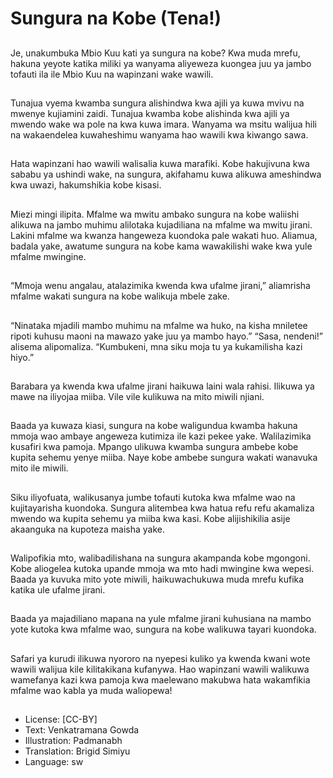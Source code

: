 # Sungura na Kobe (Tena!)

##
Je, unakumbuka Mbio Kuu kati ya sungura na kobe?
Kwa muda mrefu, hakuna yeyote katika miliki ya wanyama aliyeweza kuongea juu ya jambo tofauti ila ile Mbio Kuu na wapinzani wake wawili.

##
Tunajua vyema kwamba sungura alishindwa kwa ajili ya kuwa mvivu na mwenye kujiamini zaidi.
Tunajua kwamba kobe alishinda kwa ajili ya mwendo wake wa pole na kwa kuwa imara. Wanyama wa msitu walijua hili na wakaendelea kuwaheshimu wanyama hao wawili kwa kiwango sawa.

##
Hata wapinzani hao wawili walisalia kuwa marafiki.
Kobe hakujivuna kwa sababu ya ushindi wake, na sungura, akifahamu kuwa alikuwa ameshindwa kwa uwazi, hakumshikia kobe kisasi.

##
Miezi mingi ilipita.
Mfalme wa mwitu ambako sungura na kobe waliishi alikuwa na jambo muhimu alilotaka kujadiliana na mfalme wa mwitu jirani.
Lakini mfalme wa kwanza hangeweza kuondoka pale wakati huo.
Aliamua, badala yake, awatume sungura na kobe kama wawakilishi wake kwa yule mfalme mwingine.

##
“Mmoja wenu angalau, atalazimika kwenda kwa ufalme jirani,” aliamrisha mfalme wakati sungura na kobe walikuja mbele zake.

##
“Ninataka mjadili mambo muhimu na mfalme wa huko, na kisha mniletee ripoti kuhusu maoni na mawazo yake juu ya mambo hayo.” “Sasa, nendeni!” alisema alipomaliza.
“Kumbukeni, mna siku moja tu ya kukamilisha kazi hiyo.”

##
Barabara ya kwenda kwa ufalme jirani haikuwa laini wala rahisi.
Ilikuwa ya mawe na iliyojaa miiba.
Vile vile kulikuwa na mito miwili njiani.

##
Baada ya kuwaza kiasi, sungura na kobe waligundua kwamba hakuna mmoja wao ambaye angeweza kutimiza ile kazi pekee yake.
Walilazimika kusafiri kwa pamoja.
Mpango ulikuwa kwamba sungura ambebe kobe kupita sehemu yenye miiba.
Naye kobe ambebe sungura wakati wanavuka mito ile miwili.

##
Siku iliyofuata, walikusanya jumbe tofauti kutoka kwa mfalme wao na kujitayarisha kuondoka.
Sungura alitembea kwa hatua refu refu akamaliza mwendo wa kupita sehemu ya miiba kwa kasi.
Kobe alijishikilia asije akaanguka na kupoteza maisha yake.

##
Walipofikia mto, walibadilishana na sungura akampanda kobe mgongoni.
Kobe aliogelea kutoka upande mmoja wa mto hadi mwingine kwa wepesi.
Baada ya kuvuka mito yote miwili, haikuwachukuwa muda mrefu kufika katika ule ufalme jirani.

##
Baada ya majadiliano mapana na yule mfalme jirani kuhusiana na mambo yote kutoka kwa mfalme wao, sungura na kobe walikuwa tayari kuondoka.

##
Safari ya kurudi ilikuwa nyororo na nyepesi kuliko ya kwenda kwani wote wawili walijua kile kilitakikana kufanywa.
Hao wapinzani wawili walikuwa wamefanya kazi kwa pamoja kwa maelewano makubwa hata wakamfikia mfalme wao kabla ya muda waliopewa!

##
* License: [CC-BY]
* Text: Venkatramana Gowda
* Illustration: Padmanabh
* Translation: Brigid Simiyu
* Language: sw

